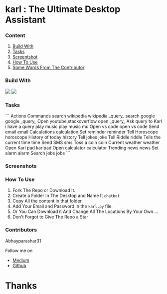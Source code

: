 # karl : The Ultimate Desktop Assistant 

### Content
1. [Build With](#build)
2. [Tasks](#tasks)
3. [Screentshot](#screenshot)
3. [How To Use](#how)
4. [Some Words From The Contributor](#author) 

<h3 id ='build'> Build With</h3> 
<p>
<img src="https://img.shields.io/badge/python%20-%2314354C.svg?&style=for-the-badge&logo=python&logoColor=white"/>
<img src="https://img.shields.io/badge/shell_script%20-%23121011.svg?&style=for-the-badge&logo=gnu-bash&logoColor=white"/>
</p>

<h3 id = 'tasks'>Tasks</h3>
```
Actions                                			Commands               
search wikipedia                    			wikipedia _query_
search google                       			google _query_
Open youtube,stackoverflow         		    open _query_
Ask query to Karl                   			i have a query
play music                          			play music  mu
Open vs code                        			open vs code
Send email                         			  email
Calculations                        			calculation
Set reminder                        			reminder
Tell Horoscope                     			  horoscope
History of today                   			  history
Tell jokes                         			  joke
Tell Riddle                         			riddle
Tells the current time            			  time
Send SMS                           			  sms
Toss a coin                         			coin
Current weather                   			  weather
Open Karl pad                      			  karlpad
Open calculator                     			calculator
Trending news                       			news 
Set alarm                          			  alarm
Search jobs                        			  jobs
```


<h3 id = 'screenshot'>Screenshots</h3>


<h3 id = 'how'>How To Use</h3>

1. Fork The Repo or Download It.
2. Create a Folder In The Desktop and Name It `chatbot`
3. Copy All the content in that folder.
4. Add Your Email and Password In the `karl.py` file.
5. Or You Can Download it And Change All The Locations By Your Own....
6. Don't Forgot to Give The Repo a Star

<h3 id = 'author'>Contributors</h3>
Abhayparashar31

Follow me on 
* [Medium](https://parasharabhay13.medium.com/)
* [Github](https://github.com/Abhayparashar31)

# Thanks 
